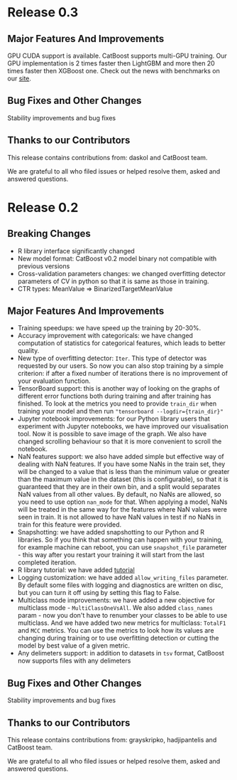 # Release 0.3

## Major Features And Improvements
GPU CUDA support is available. CatBoost supports multi-GPU training. Our GPU implementation is 2 times faster then LightGBM and more then 20 times faster then XGBoost one. Check out the news with benchmarks on our [site](https://catboost.yandex/news#version_0_3).

## Bug Fixes and Other Changes
Stability improvements and bug fixes

## Thanks to our Contributors
This release contains contributions from: daskol and CatBoost team.

We are grateful to all who filed issues or helped resolve them, asked and answered questions.

# Release 0.2

## Breaking Changes
* R library interface significantly changed
* New model format: CatBoost v0.2 model binary not compatible with previous versions
* Cross-validation parameters changes: we changed overfitting detector parameters of CV in python so that it is same as those in training.
* CTR types: MeanValue => BinarizedTargetMeanValue

## Major Features And Improvements
* Training speedups: we have speed up the training by 20-30%.
* Accuracy improvement with categoricals: we have changed computation of statistics for categorical features, which leads to better quality.
* New type of overfitting detector: `Iter`. This type of detector was requested by our users. So now you can also stop training by a simple criterion: if after a fixed number of iterations there is no improvement of your evaluation function.
* TensorBoard support: this is another way of looking on the graphs of different error functions both during training and after training has finished. To look at the metrics you need to provide `train_dir` when training your model and then run `"tensorboard --logdir={train_dir}"`
* Jupyter notebook improvements: for our Python library users that experiment with Jupyter notebooks, we have improved our visualisation tool. Now it is possible to save image of the graph. We also have changed scrolling behaviour so that it is more convenient to scroll the notebook.
* NaN features support: we also have added simple but effective way of dealing with NaN features. If you have some NaNs in the train set, they will be changed to a value that is less than the minimum value or greater than the maximum value in the dataset (this is configurable), so that it is guaranteed that they are in their own bin, and a split would separates NaN values from all other values. By default, no NaNs are allowed, so you need to use option `nan_mode` for that. When applying a model, NaNs will be treated in the same way for the features where NaN values were seen in train. It is not allowed to have NaN values in test if no NaNs in train for this feature were provided.
* Snapshotting: we have added snapshotting to our Python and R libraries. So if you think that something can happen with your training, for example machine can reboot, you can use `snapshot_file` parameter - this way after you restart your training it will start from the last completed iteration.
* R library tutorial: we have added [tutorial](https://github.com/catboost/catboost/blob/master/catboost/tutorials/catboost_r_tutorial.ipynb)
* Logging customization: we have added `allow_writing_files` parameter. By default some files with logging and diagnostics are written on disc, but you can turn it off using by setting this flag to False.
* Multiclass mode improvements: we have added a new objective for multiclass mode - `MultiClassOneVsAll`. We also added `class_names` param - now you don't have to renumber your classes to be able to use multiclass. And we have added two new metrics for multiclass: `TotalF1` and `MCC` metrics.
You can use the metrics to look how its values are changing during training or to use overfitting detection or cutting the model by best value of a given metric.
* Any delimeters support: in addition to datasets in `tsv` format, CatBoost now supports files with any delimeters

## Bug Fixes and Other Changes
Stability improvements and bug fixes

## Thanks to our Contributors
This release contains contributions from: grayskripko, hadjipantelis and CatBoost team.

We are grateful to all who filed issues or helped resolve them, asked and answered questions.